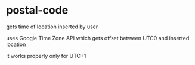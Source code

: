 # postal-code
gets time of location inserted by user

uses Google Time Zone API which gets offset between UTC0 and inserted location

it works properly only for UTC+1